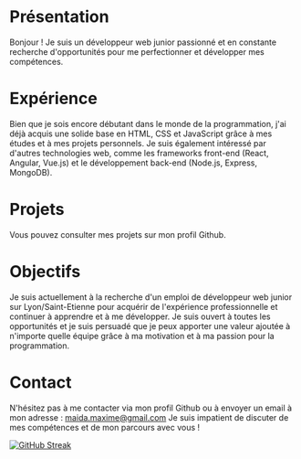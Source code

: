# Présentation

Bonjour ! Je suis un développeur web junior passionné et en constante recherche d'opportunités pour me perfectionner et développer mes compétences.

# Expérience

Bien que je sois encore débutant dans le monde de la programmation, j'ai déjà acquis une solide base en HTML, CSS et JavaScript grâce à mes études et à mes projets personnels. Je suis également intéressé par d'autres technologies web, comme les frameworks front-end (React, Angular, Vue.js) et le développement back-end (Node.js, Express, MongoDB).

# Projets

Vous pouvez consulter mes projets sur mon profil Github.

# Objectifs

Je suis actuellement à la recherche d'un emploi de développeur web junior sur Lyon/Saint-Etienne pour acquérir de l'expérience professionnelle et continuer à apprendre et à me développer. Je suis ouvert à toutes les opportunités et je suis persuadé que je peux apporter une valeur ajoutée à n'importe quelle équipe grâce à ma motivation et à ma passion pour la programmation.

# Contact
N'hésitez pas à me contacter via mon profil Github ou à envoyer un email à mon adresse : maida.maxime@gmail.com Je suis impatient de discuter de mes compétences et de mon parcours avec vous !

[![GitHub Streak](https://streak-stats.demolab.com?user=8kmh&theme=dark&date_format=j%20M%5B%20Y%5D)](https://git.io/streak-stats)

<!---
8kmh/8kmh is a ✨ special ✨ repository because its `README.md` (this file) appears on your GitHub profile.
You can click the Preview link to take a look at your changes.
--->
